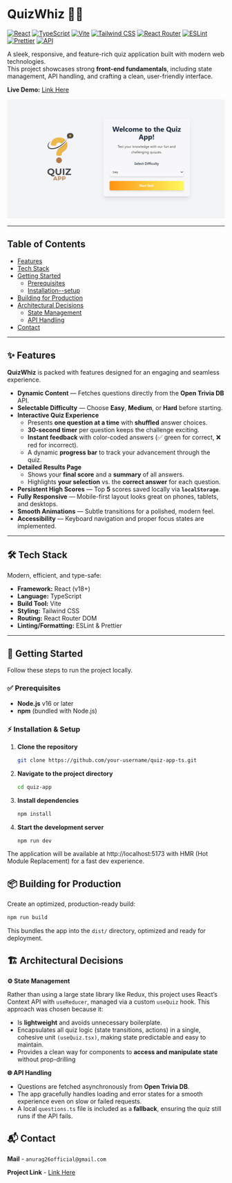 # QuizWhiz 🧠✨

[![React](https://img.shields.io/badge/React-18%2B-61DAFB?logo=react)](https://react.dev/)
[![TypeScript](https://img.shields.io/badge/TypeScript-Strict-3178C6?logo=typescript)](https://www.typescriptlang.org/)
[![Vite](https://img.shields.io/badge/Build-Vite-646CFF?logo=vite)](https://vitejs.dev/)
[![Tailwind CSS](https://img.shields.io/badge/Styles-TailwindCSS-38B2AC?logo=tailwindcss)](https://tailwindcss.com/)
[![React Router](https://img.shields.io/badge/Routing-React%20Router-CA4245?logo=reactrouter)](https://reactrouter.com/)
[![ESLint](https://img.shields.io/badge/Lint-ESLint-4B32C3?logo=eslint)](https://eslint.org/)
[![Prettier](https://img.shields.io/badge/Format-Prettier-F7B93E?logo=prettier)](https://prettier.io/)
[![API](https://img.shields.io/badge/API-Open%20Trivia%20DB-0A0A0A)](https://opentdb.com/)

A sleek, responsive, and feature-rich quiz application built with modern web technologies.  
This project showcases strong **front-end fundamentals**, including state management, API handling, and crafting a clean, user-friendly interface.

**Live Demo:** [Link Here](https://quizwhiz-anurag.vercel.app/) 

<!-- TODO: Replace the placeholder below with a real screenshot of your application -->
![App Screenshot Placeholder](./public/Screenshot.png)

---

## Table of Contents

- [Features](#-features)
- [Tech Stack](#-tech-stack)
- [Getting Started](#-getting-started)
  - [Prerequisites](#-prerequisites)
  - [Installation--setup](#-installation--setup)
- [Building for Production](#-building-for-production)
- [Architectural Decisions](#-architectural-decisions)
  - [State Management](#️-state-management)
  - [API Handling](#-api-handling)
- [Contact](#-contact)

---

## ✨ Features

**QuizWhiz** is packed with features designed for an engaging and seamless experience.

- **Dynamic Content** — Fetches questions directly from the **Open Trivia DB** API.
- **Selectable Difficulty** — Choose **Easy**, **Medium**, or **Hard** before starting.
- **Interactive Quiz Experience**
  - Presents **one question at a time** with **shuffled** answer choices.
  - **30-second timer** per question keeps the challenge exciting.
  - **Instant feedback** with color-coded answers (✅ green for correct, ❌ red for incorrect).
  - A dynamic **progress bar** to track your advancement through the quiz.
- **Detailed Results Page**
  - Shows your **final score** and a **summary** of all answers.
  - Highlights **your selection** vs. the **correct answer** for each question.
- **Persistent High Scores** — Top **5** scores saved locally via **`localStorage`**.
- **Fully Responsive** — Mobile-first layout looks great on phones, tablets, and desktops.
- **Smooth Animations** — Subtle transitions for a polished, modern feel.
- **Accessibility** — Keyboard navigation and proper focus states are implemented.

---

## 🛠 Tech Stack

Modern, efficient, and type-safe:

- **Framework:** React (v18+)
- **Language:** TypeScript
- **Build Tool:** Vite
- **Styling:** Tailwind CSS
- **Routing:** React Router DOM
- **Linting/Formatting:** ESLint & Prettier

---

## 🚀 Getting Started

Follow these steps to run the project locally.

### ✅ Prerequisites

- **Node.js** v16 or later  
- **npm** (bundled with Node.js)

### ⚡ Installation & Setup

1. **Clone the repository**
   ```bash
   git clone https://github.com/your-username/quiz-app-ts.git
2. **Navigate to the project directory**
   ```bash
   cd quiz-app
3. **Install dependencies**
   ```bash
   npm install
4. **Start the development server**
   ```bash
   npm run dev
   
The application will be available at http://localhost:5173 with HMR (Hot Module Replacement) for a fast dev experience.

## 📦 Building for Production
Create an optimized, production-ready build:
   ```bash
   npm run build
   ```
   This bundles the app into the ``` dist/ ``` directory, optimized and ready for deployment.

## 🏗 Architectural Decisions
   **⚙️ State Management**
   
   Rather than using a large state library like Redux, this project uses React’s Context API with ``` useReducer ```, managed via a custom ``` useQuiz ``` hook. This approach was chosen because it:
   - Is **lightweight** and avoids unnecessary boilerplate.
   - Encapsulates all quiz logic (state transitions, actions) in a single, cohesive unit ```(useQuiz.tsx)```, making state predictable and easy to maintain.
   - Provides a clean way for components to **access and manipulate state** without prop-drilling
     
   **🌐 API Handling**
   - Questions are fetched asynchronously from **Open Trivia DB**.
   - The app gracefully handles loading and error states for a smooth experience even on slow or failed requests.
   - A local ``` questions.ts ``` file is included as a **fallback**, ensuring the quiz still runs if the API fails.

## 📬 Contact
   **Mail** -  ```anurag26official@gmail.com```
   
   **Project Link** -  [Link Here](https://quizwhiz-anurag.vercel.app/) 
